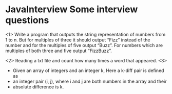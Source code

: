 # JavaInterview Some interview questions

<1>
Write a program that outputs the string representation of numbers from 1 to n.
But for multiples of three it should output “Fizz” instead of the number and 
for the multiples of five output “Buzz”. For numbers which are multiples of both three and five output “FizzBuzz”.

<2>
Reading a txt file and count how many times a word that appeared.
<3>
 * Given an array of integers and an integer k, Here a k-diff pair is defined as
 * an integer pair (i, j), where i and j are both numbers in the array and their
 * absolute difference is k.

